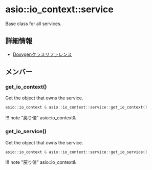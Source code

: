 # asio::io_context::service

Base class for all  services. 

## 詳細情報

- [Doxygenクラスリファレンス](https://lang-ship.com/reference/ESP32/latest/classasio_1_1io__context_1_1service.html)

## メンバー

### get_io_context()
Get the  object that owns the service.


```c
asio::io_context & asio::io_context::service::get_io_context()
```

!!! note "戻り値"
	asio::io_context&



### get_io_service()
Get the  object that owns the service.


```c
asio::io_context & asio::io_context::service::get_io_service()
```

!!! note "戻り値"
	asio::io_context&



